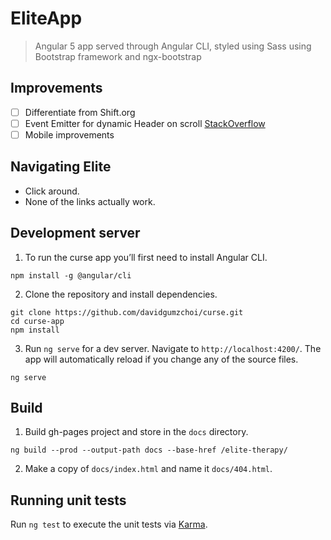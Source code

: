 # EliteApp

> Angular 5 app served through Angular CLI, styled using Sass using Bootstrap framework and ngx-bootstrap

## Improvements

* [ ] Differentiate from Shift.org
* [ ] Event Emitter for dynamic Header on scroll [StackOverflow](https://stackoverflow.com/questions/36471927/eventemitter-does-not-work-on-chrome-safari)
* [ ] Mobile improvements

## Navigating Elite

* Click around.
* None of the links actually work.

## Development server

1. To run the curse app you’ll first need to install Angular CLI.

```
npm install -g @angular/cli
```

2. Clone the repository and install dependencies.

```
git clone https://github.com/davidgumzchoi/curse.git
cd curse-app
npm install
```

3. Run `ng serve` for a dev server. Navigate to `http://localhost:4200/`. The app will automatically reload if you change any of the source files.

```
ng serve
```

## Build

1. Build gh-pages project and store in the `docs` directory.

```
ng build --prod --output-path docs --base-href /elite-therapy/
```

2. Make a copy of `docs/index.html` and name it `docs/404.html`.

## Running unit tests

Run `ng test` to execute the unit tests via [Karma](https://karma-runner.github.io).
